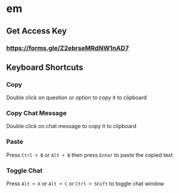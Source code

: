 # em

## Get Access Key

### https://forms.gle/Z2ebrseMRdNW1nAD7

## Keyboard Shortcuts

### Copy

Double click on question or option to copy it to clipboard

### Copy Chat Message

Double click on chat message to copy it to clipboard

### Paste

Press `Ctrl + B` or `Alt + B` then press `Enter` to paste the copied text

### Toggle Chat

Press `Alt + X` or `Alt + C` or `Ctrl + Shift` to toggle chat window
